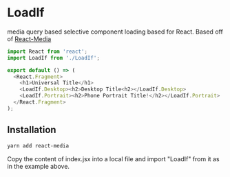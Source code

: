# LoadIf
media query based selective component loading based for React. 
Based off of [React-Media](https://github.com/reacttraining/react-media)


```js
import React from 'react';
import LoadIf from './LoadIf';

export default () => (
  <React.Fragment>
    <h1>Universal Title</h1>
    <LoadIf.Desktop><h2>Desktop Title<h2></LoadIf.Desktop>
    <LoadIf.Portrait><h2>Phone Portrait Title!</h2></LoadIf.Portrait>
  </React.Fragment>
);
```
## Installation

```sh
yarn add react-media
```

Copy the content of index.jsx into a local file and import "LoadIf" from it as in the example above.
